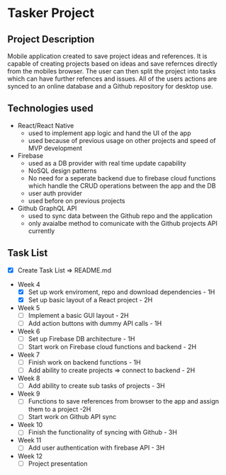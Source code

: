 # Tasker Project

## Project Description

Mobile application created to save project ideas and references. It is capable of creating projects based on ideas and save refernces directly from the mobiles browser. The user can then split the project into tasks which can have further refences and issues. All of the users actions are synced to an online database and a Github repository for desktop use.

## Technologies used

- React/React Native
  - used to implement app logic and hand the UI of the app
  - used because of previous usage on other projects and speed of MVP development
- Firebase
  - used as a DB provider with real time update capability
  - NoSQL design patterns
  - No need for a seperate backend due to firebase cloud functions which handle the CRUD operations between the app and the DB
  - user auth provider
  - used before on previous projects
- Github GraphQL API
  - used to sync data between the Github repo and the application
  - only avaialbe method to comunicate with the Github projects API currently

## Task List

- [x] Create Task List => README.md
- Week 4
  - [x] Set up work enviroment, repo and download dependencies - 1H
  - [x] Set up basic layout of a React project - 2H
- Week 5
  - [ ] Implement a basic GUI layout - 2H
  - [ ] Add action buttons with dummy API calls - 1H
- Week 6
  - [ ] Set up Firebase DB architecture - 1H
  - [ ] Start work on Firebase cloud functions and backend - 2H
- Week 7
  - [ ] Finish work on backend functions - 1H
  - [ ] Add ability to create projects => connect to backend - 2H
- Week 8
  - [ ] Add ability to create sub tasks of projects - 3H
- Week 9
  - [ ] Functions to save references from browser to the app and assign them to a project -2H
  - [ ] Start work on Github API sync
- Week 10
  - [ ] Finish the functionality of syncing with Github - 3H
- Week 11
  - [ ] Add user authentication with firebase API - 3H
- Week 12
  - [ ] Project presentation
